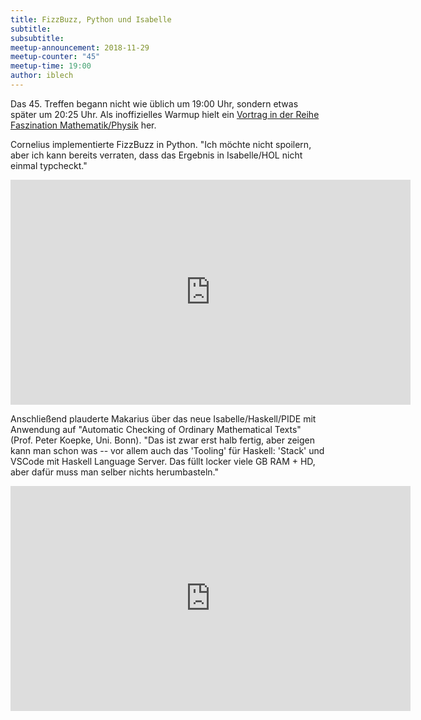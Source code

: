 ```yaml
---
title: FizzBuzz, Python und Isabelle
subtitle:
subsubtitle:
meetup-announcement: 2018-11-29
meetup-counter: "45"
meetup-time: 19:00
author: iblech
---
```


Das 45. Treffen begann nicht wie üblich um 19:00 Uhr, sondern etwas später um
20:25 Uhr. Als inoffizielles Warmup hielt ein [Vortrag in der Reihe
Faszination
Mathematik/Physik](https://www.math.uni-augsburg.de/termin/faszination-2018-11/)
her.

Cornelius implementierte FizzBuzz in Python. "Ich möchte nicht spoilern,
aber ich kann bereits verraten, dass das Ergebnis in Isabelle/HOL nicht
einmal typcheckt."

<iframe width="640" height="360" src="https://www.youtube-nocookie.com/embed/QswRKkqSoyI" frameborder="0" allow="accelerometer; autoplay; encrypted-media; gyroscope; picture-in-picture" allowfullscreen></iframe>

Anschließend plauderte Makarius über das neue Isabelle/Haskell/PIDE mit
Anwendung auf "Automatic Checking of Ordinary Mathematical Texts" (Prof. Peter
Koepke, Uni. Bonn). "Das ist zwar erst halb fertig, aber zeigen kann man schon
was -- vor allem auch das 'Tooling' für Haskell: 'Stack' und VSCode mit Haskell
Language Server. Das füllt locker viele GB RAM + HD, aber dafür muss man selber
nichts herumbasteln."

<iframe width="640" height="360" src="https://www.youtube-nocookie.com/embed/U0KTMdqwmNU" frameborder="0" allow="accelerometer; autoplay; encrypted-media; gyroscope; picture-in-picture" allowfullscreen></iframe>